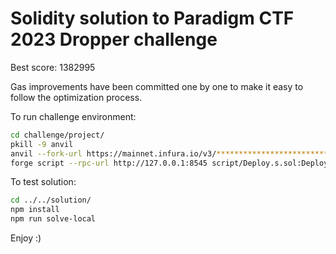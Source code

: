 # Solidity solution to Paradigm CTF 2023 Dropper challenge

Best score: 1382995

Gas improvements have been committed one by one to make it easy to follow the optimization process.

To run challenge environment:

```sh
cd challenge/project/
pkill -9 anvil
anvil --fork-url https://mainnet.infura.io/v3/******************************** --auto-impersonate
forge script --rpc-url http://127.0.0.1:8545 script/Deploy.s.sol:Deploy --broadcast --unlocked --sender $(cast az)
```

To test solution:

```sh
cd ../../solution/
npm install
npm run solve-local
```

Enjoy :)
